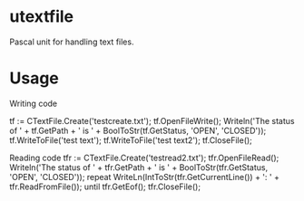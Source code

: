 # utextfile
Pascal unit for handling text files.

# Usage

Writing code

tf := CTextFile.Create('testcreate.txt');
tf.OpenFileWrite();
Writeln('The status of ' + tf.GetPath + ' is ' + BoolToStr(tf.GetStatus, 'OPEN', 'CLOSED'));
tf.WriteToFile('test text');
tf.WriteToFile('test text2');
tf.CloseFile();
 

Reading code
tfr := CTextFile.Create('testread2.txt');
tfr.OpenFileRead();
Writeln('The status of ' + tfr.GetPath + ' is ' + BoolToStr(tfr.GetStatus, 'OPEN', 'CLOSED'));
repeat
   WriteLn(IntToStr(tfr.GetCurrentLine()) + ': ' + tfr.ReadFromFile());
until tfr.GetEof();
tfr.CloseFile();          
